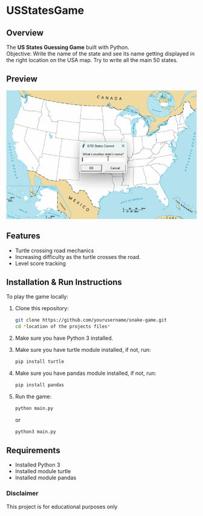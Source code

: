 # USStatesGame

## Overview

The **US States Guessing Game** built with Python.  
Objective: Write the name of the state and see its name getting displayed in the right location on the USA map.
Try to write all the main 50 states.

## Preview

![US States Demo](us_states_preview.gif)

## Features

- Turtle crossing road mechanics
- Increasing difficulty as the turtle crosses the road.
- Level score tracking

## Installation & Run Instructions

To play the game locally:

1. Clone this repository:
   ```bash
   git clone https://github.com/yourusername/snake-game.git
   cd *location of the projects files*
   ```
2. Make sure you have Python 3 installed.

3. Make sure you have turtle module installed, if not, run:
   ```bash
   pip install turtle
   ```

4. Make sure you have pandas module installed, if not, run:
   ```bash
   pip install pandas
   ```

5. Run the game:
   ```bash
   python main.py
   ```
   or
   ```bash
   python3 main.py
   ```
## Requirements

- Installed Python 3
- Installed module turtle
- Installed module pandas

### Disclaimer

This project is for educational purposes only
